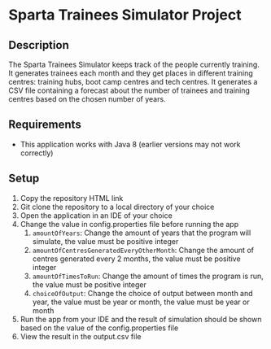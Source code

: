 # Sparta Trainees Simulator Project
## Description
The Sparta Trainees Simulator keeps track of the people currently training. It generates trainees each month and they get places in different training centres: training hubs, boot camp centres and tech centres. It generates a CSV file containing a forecast about the number of trainees and training centres based on the chosen number of years.

## Requirements
- This application works with Java 8 (earlier versions may not work correctly)

## Setup
1. Copy the repository HTML link
2. Git clone the repository to a local directory of your choice
3. Open the application in an IDE of your choice
4. Change the value in config.properties file before running the app
   1. `amountOfYears`: Change the amount of years that the program will simulate, the value must be positive integer
   2. `amountOfCentresGeneratedEveryOtherMonth`: Change the amount of centres generated every 2 months, the value must be positive integer
   3. `amountOfTimesToRun`: Change the amount of times the program is run, the value must be positive integer
   4. `choiceOfOutput`: Change the choice of output between month and year, the value must be year or month, the value must be year or month
5. Run the app from your IDE and the result of simulation should be shown based on the value of the config.properties file
6. View the result in the output.csv file
